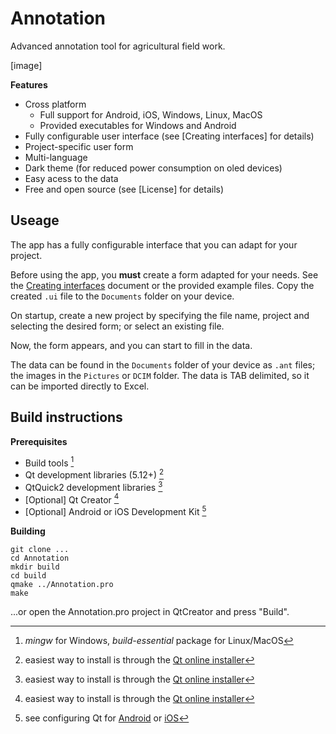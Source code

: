 # Annotation

Advanced annotation tool for agricultural field work.

[image]

**Features**

- Cross platform  
  - Full support for Android, iOS, Windows, Linux, MacOS
  - Provided executables for Windows and Android
- Fully configurable user interface (see [Creating interfaces] for details)
- Project-specific user form
- Multi-language
- Dark theme (for reduced power consumption on oled devices)
- Easy acess to the data
- Free and open source (see [License] for details)

## Useage

The app has a fully configurable interface that you can adapt for your project.

Before using the app, you **must** create a form adapted for your needs. See the [Creating interfaces]() document or the provided example files. Copy the created `.ui` file to the `Documents` folder on your device. 

On startup, create a new project by specifying the file name, project and selecting the desired form; or select an existing file.

Now, the form appears, and you can start to fill in the data.

The data can be found in the `Documents` folder of your device as `.ant` files; the images in the `Pictures` or `DCIM` folder. The data is TAB delimited, so it can be imported directly to Excel.

## Build instructions

**Prerequisites**

- Build tools [^1]
- Qt development libraries (5.12+) [^2]
- QtQuick2 development libraries [^2]
- [Optional] Qt Creator [^2]
- [Optional] Android or iOS Development Kit [^3]

[^1]: *mingw* for Windows, *build-essential* package for Linux/MacOS
[^2]: easiest way to install is through the [Qt online installer]()
[^3]: see configuring Qt for [Android]() or [iOS]()

**Building**

```
git clone ...
cd Annotation
mkdir build
cd build
qmake ../Annotation.pro
make
```

...or open the Annotation.pro project in QtCreator and press "Build".
